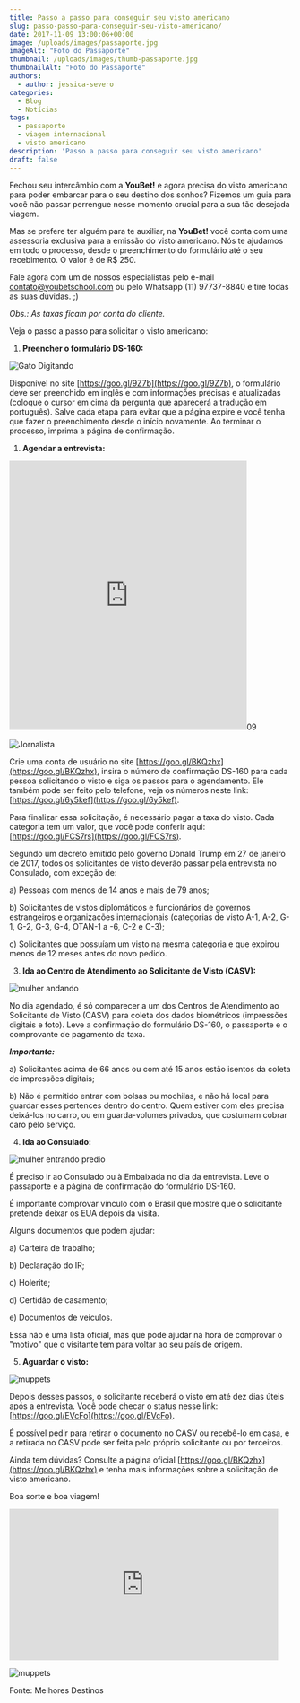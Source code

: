 ```yaml
---
title: Passo a passo para conseguir seu visto americano
slug: passo-passo-para-conseguir-seu-visto-americano/
date: 2017-11-09 13:00:06+00:00
image: /uploads/images/passaporte.jpg
imageAlt: "Foto do Passaporte"
thumbnail: /uploads/images/thumb-passaporte.jpg
thumbnailAlt: "Foto do Passaporte"
authors:
  - author: jessica-severo
categories:
  - Blog
  - Notícias
tags:
  - passaporte
  - viagem internacional
  - visto americano
description: 'Passo a passo para conseguir seu visto americano'
draft: false
---
```


Fechou seu intercâmbio com a **YouBet!** e agora precisa do visto americano para
poder embarcar para o seu destino dos sonhos? Fizemos um guia para você não
passar perrengue nesse momento crucial para a sua tão desejada viagem.

Mas se prefere ter alguém para te auxiliar, na **YouBet!** você conta com uma
assessoria exclusiva para a emissão do visto americano. Nós te ajudamos em todo
o processo, desde o preenchimento do formulário até o seu recebimento. O valor é
de R$ 250.

Fale agora com um de nossos especialistas pelo e-mail contato@youbetschool.com
ou pelo Whatsapp (11) 97737-8840 e tire todas as suas dúvidas. ;)

_Obs.: As taxas ficam por conta do cliente._

Veja o passo a passo para solicitar o visto americano:

1. **Preencher o formulário DS-160:**

![Gato Digitando](/uploads/images/gato-digitando.gif)


Disponível no site [https://goo.gl/9Z7b](https://goo.gl/9Z7b), o formulário deve
ser preenchido em inglês e com informações precisas e atualizadas (coloque o
cursor em cima da pergunta que aparecerá a tradução em português). Salve cada
etapa para evitar que a página expire e você tenha que fazer o preenchimento
desde o início novamente. Ao terminar o processo, imprima a página de
confirmação.

1. **Agendar a entrevista:**

<iframe src="https://giphy.com/embed/9zHYb8ovK6NXy" height="480" width="424" allowfullscreen="allowfullscreen" class="giphy-embed" frameborder="0"></iframe>09

![Jornalista](/uploads/images/jornalista.gif)

Crie uma conta de usuário no site
[https://goo.gl/BKQzhx](https://goo.gl/BKQzhx), insira o número de confirmação
DS-160 para cada pessoa solicitando o visto e siga os passos para o agendamento.
Ele também pode ser feito pelo telefone, veja os números neste link:
[https://goo.gl/6y5kef](https://goo.gl/6y5kef).

Para finalizar essa solicitação, é necessário pagar a taxa do visto. Cada
categoria tem um valor, que você pode conferir aqui:
[https://goo.gl/FCS7rs](https://goo.gl/FCS7rs).

Segundo um decreto emitido pelo governo Donald Trump em 27 de janeiro de 2017,
todos os solicitantes de visto deverão passar pela entrevista no Consulado, com
exceção de:

a) Pessoas com menos de 14 anos e mais de 79 anos;

b) Solicitantes de vistos diplomáticos e funcionários de governos estrangeiros e
organizações internacionais (categorias de visto A-1, A-2, G-1, G-2, G-3, G-4,
OTAN-1 a -6, C-2 e C-3);

c) Solicitantes que possuíam um visto na mesma categoria e que expirou menos de
12 meses antes do novo pedido.

3. **Ida ao Centro de Atendimento ao Solicitante de Visto (CASV):**

![mulher andando](/uploads/images/mulher-andando.gif)

No dia agendado, é só comparecer a um dos Centros de Atendimento ao Solicitante
de Visto (CASV) para coleta dos dados biométricos (impressões digitais e foto).
Leve a confirmação do formulário DS-160, o passaporte e o comprovante de
pagamento da taxa.

**_Importante:_**

a) Solicitantes acima de 66 anos ou com até 15 anos estão isentos da coleta de
impressões digitais;

b) Não é permitido entrar com bolsas ou mochilas, e não há local para guardar
esses pertences dentro do centro. Quem estiver com eles precisa deixá-los no
carro, ou em guarda-volumes privados, que costumam cobrar caro pelo serviço.

4. **Ida ao Consulado:**

![mulher entrando predio](/uploads/images/mulher-entrando-predio.gif)

É preciso ir ao Consulado ou à Embaixada no dia da entrevista. Leve o passaporte
e a página de confirmação do formulário DS-160.

É importante comprovar vínculo com o Brasil que mostre que o solicitante
pretende deixar os EUA depois da visita.

Alguns documentos que podem ajudar:

a) Carteira de trabalho;

b) Declaração do IR;

c) Holerite;

d) Certidão de casamento;

e) Documentos de veículos.

Essa não é uma lista oficial, mas que pode ajudar na hora de comprovar o
"motivo" que o visitante tem para voltar ao seu país de origem.

5. **Aguardar o visto:**

![muppets](/uploads/images/muppets.gif)

Depois desses passos, o solicitante receberá o visto em até dez dias úteis após
a entrevista. Você pode checar o status nesse link:
[https://goo.gl/EVcFo](https://goo.gl/EVcFo).

É possível pedir para retirar o documento no CASV ou recebê-lo em casa, e a
retirada no CASV pode ser feita pelo próprio solicitante ou por terceiros.

Ainda tem dúvidas? Consulte a página oficial
[https://goo.gl/BKQzhx](https://goo.gl/BKQzhx) e tenha mais informações sobre a
solicitação de visto americano.

Boa sorte e boa viagem!

<iframe src="https://giphy.com/embed/3og0ICmyySyzbmnxqE" height="270" width="480" allowfullscreen="allowfullscreen" class="giphy-embed" frameborder="0"></iframe>

![muppets](/uploads/images/menina-feliz.gif)

Fonte: Melhores Destinos
